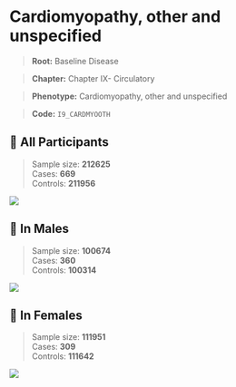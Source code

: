 # Cardiomyopathy, other and unspecified

> **Root:** Baseline Disease  

> **Chapter:** Chapter IX- Circulatory  

> **Phenotype:** Cardiomyopathy, other and unspecified  

> **Code:** `I9_CARDMYOOTH`

## 🧪 All Participants  
> Sample size: **212625**  
> Cases: **669**  
> Controls: **211956**
<img src="/Disease/Figures/ALL/Incidence/I9_CARDMYOOTH.png"/>
<CsvTable src="/Disease/Data/ALL/Incidence/COX_I9_CARDMYOOTH.csv" label="🔍 View full results" />

## 👨 In Males  
> Sample size: **100674**  
> Cases: **360**  
> Controls: **100314**
<img src="/Disease/Figures/Male/Incidence/I9_CARDMYOOTH.png"/>
<CsvTable src="/Disease/Data/Male/Incidence/COX_I9_CARDMYOOTH.csv" label="🔍 View full results" />

## 👩 In Females  
> Sample size: **111951**  
> Cases: **309**  
> Controls: **111642**
<img src="/Disease/Figures/Female/Incidence/I9_CARDMYOOTH.png"/>
<CsvTable src="/Disease/Data/Female/Incidence/COX_I9_CARDMYOOTH.csv" label="🔍 View full results" />
